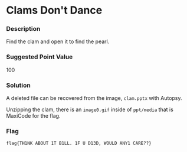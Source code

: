 # Clams Don't Dance

### Description
Find the clam and open it to find the pearl. 

### Suggested Point Value
100

### Solution

A deleted file can be recovered from the image, `clam.pptx` with Autopsy.

Unzipping the clam, there is an `image0.gif` inside of `ppt/media` that is MaxiCode for the flag.

### Flag

`flag{TH1NK ABOUT 1T B1LL. 1F U D13D, WOULD ANY1 CARE??}`
